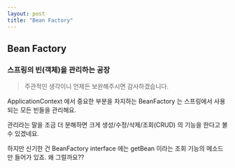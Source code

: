 ```yaml
---
layout: post
title: "Bean Factory"
---
```


## Bean Factory

### 스프링의 빈(객체)을 관리하는 공장

> 주관적인 생각이니 언제든 보완해주시면 감사하겠습니다.

ApplicationContext 에서 중요한 부분을 차지하는 BeanFactory 는 스프링에서 사용되는 모든 빈들을 관리해요.

관리라는 말을 조금 더 분해하면 크게 생성/수정/삭제/조회(CRUD) 의 기능을 한다고 볼 수 있겠네요.

하지만 신기한 건 BeanFactory interface 에는 getBean 이라는 조회 기능의 메소드만 들어가 있죠. 왜 그럴까요??